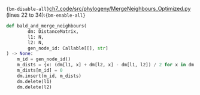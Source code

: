 `{bm-disable-all}`[ch7_code/src/phylogeny/MergeNeighbours_Optimized.py](ch7_code/src/phylogeny/MergeNeighbours_Optimized.py) (lines 22 to 34):`{bm-enable-all}`

```python
def bald_and_merge_neighbours(
        dm: DistanceMatrix,
        l1: N,
        l2: N,
        gen_node_id: Callable[[], str]
) -> None:
    m_id = gen_node_id()
    m_dists = {x: (dm[l1, x] + dm[l2, x] - dm[l1, l2]) / 2 for x in dm.leaf_ids_it()}
    m_dists[m_id] = 0
    dm.insert(m_id, m_dists)
    dm.delete(l1)
    dm.delete(l2)
```